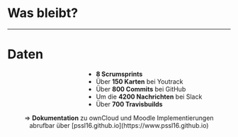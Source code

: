 <!-- .element: data-background-image="images/pixabay/photo-983889.jpg" data-state="dim-background" -->
# Was bleibt?

---

# Daten


<div style="text-align: left; float: center; padding-left:35%;">
  <ul>
    <li><b>8 Scrumsprints</b></li>
    <li>Über <b>150 Karten</b> bei Youtrack</li>
    <li>Über <b>800 Commits</b> bei GitHub</li>
    <li>Um die <b>4200 Nachrichten</b> bei Slack</li>
    <li>Über <b>700 Travisbuilds</b></li>
    <p></p>
    <p></p>
  </ul>
</div>

<div style="text-align: center;">
    <p></p>
    &#8658; <b>Dokumentation</b> zu ownCloud und Moodle Implementierungen <br> abrufbar über [pssl16.github.io](https://www.pssl16.github.io) 
</div>
